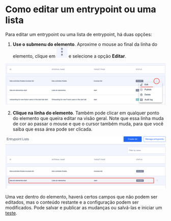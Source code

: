 # Como editar um entrypoint ou uma lista

Para editar um entrypoint ou uma lista de entrypoint, há duas opções:

1. **Use o submenu do elemento**. Aproxime o mouse ao final da linha do elemento, clique em ![](.gitbook/assets/icono_submenu.png) e selecione a opção **Editar**.

![](.gitbook/assets/Editar_submenu.png)

2. **Clique na linha do elemento**. Também pode clicar em qualquer ponto do elemento que queira editar na visão geral. Note que essa linha muda de cor ao passar o mouse e que o cursor também muda, para que você saiba que essa área pode ser clicada.

![](.gitbook/assets/clic_en_cualquier_punto.png)

Uma vez dentro do elemento, haverá certos campos que não podem ser editados, mas o conteúdo restante e a configuração podem ser modificados. Pode salvar e publicar as mudanças ou salvá-las e iniciar um [teste](como-hacer-un-test.md).
